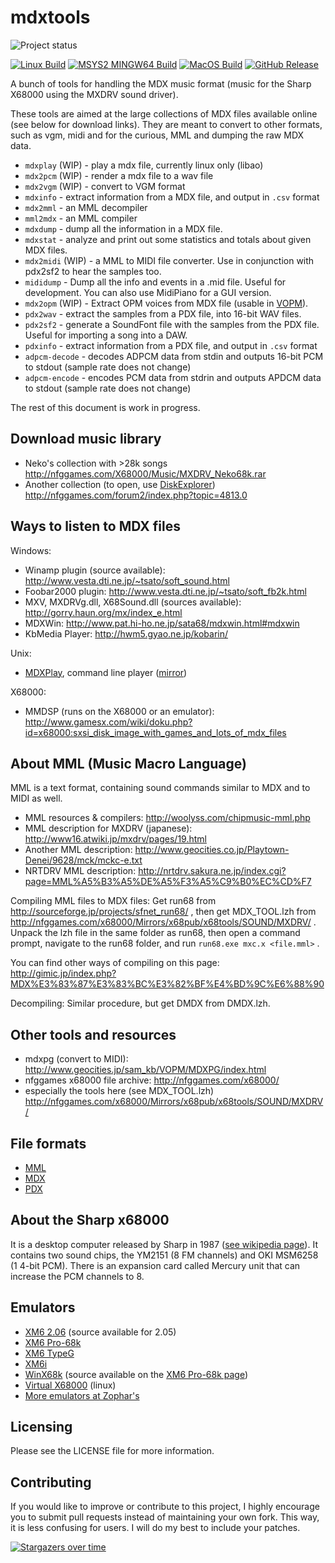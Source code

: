 mdxtools
========

![Project status](https://img.shields.io/badge/Project%20status-Beta-blue.svg)

[![Linux Build](https://github.com/vampirefrog/mdxtools/actions/workflows/linux.yml/badge.svg)](https://github.com/vampirefrog/mdxtools/actions/workflows/linux.yml) [![MSYS2 MINGW64 Build](https://github.com/vampirefrog/mdxtools/actions/workflows/msys2-mingw64.yml/badge.svg)](https://github.com/vampirefrog/mdxtools/actions/workflows/msys2-mingw64.yml) [![MacOS Build](https://github.com/vampirefrog/mdxtools/actions/workflows/macos.yml/badge.svg)](https://github.com/vampirefrog/mdxtools/actions/workflows/macos.yml) [![GitHub Release](https://img.shields.io/github/v/release/vampirefrog/mdxtools?label=Latest+Release)](https://github.com/vampirefrog/mdxtools/releases/latest)

A bunch of tools for handling the MDX music format (music for the Sharp X68000 using the MXDRV sound driver).

These tools are aimed at the large collections of MDX files available online (see below for download links). They are meant to convert to other formats, such as vgm, midi and for the curious, MML and dumping the raw MDX data.

* `mdxplay` (WIP) - play a mdx file, currently linux only (libao)
* `mdx2pcm` (WIP) - render a mdx file to a wav file
* `mdx2vgm` (WIP) - convert to VGM format
* `mdxinfo` - extract information from a MDX file, and output in `.csv` format
* `mdx2mml` - an MML decompiler
* `mml2mdx` - an MML compiler
* `mdxdump` - dump all the information in a MDX file.
* `mdxstat` - analyze and print out some statistics and totals about given MDX files.
* `mdx2midi` (WIP) - a MML to MIDI file converter. Use in conjunction with pdx2sf2 to hear the samples too.
* `mididump` - Dump all the info and events in a .mid file. Useful for development. You can also use MidiPiano for a GUI version.
* `mdx2opm` (WIP) - Extract OPM voices from MDX file (usable in [VOPM](http://www.geocities.jp/sam_kb/VOPM/)).
* `pdx2wav` - extract the samples from a PDX file, into 16-bit WAV files.
* `pdx2sf2` - generate a SoundFont file with the samples from the PDX file. Useful for importing a song into a DAW.
* `pdxinfo` - extract information from a PDX file, and output in `.csv` format
* `adpcm-decode` - decodes ADPCM data from stdin and outputs 16-bit PCM to stdout (sample rate does not change)
* `adpcm-encode` - encodes PCM data from stdrin and outputs APDCM data to stdout (sample rate does not change)

The rest of this document is work in progress.

Download music library
----------------------

* Neko's collection with >28k songs http://nfggames.com/X68000/Music/MXDRV_Neko68k.rar
* Another collection (to open, use [DiskExplorer](http://hp.vector.co.jp/authors/VA013937/editdisk/index_e.html)) http://nfggames.com/forum2/index.php?topic=4813.0

Ways to listen to MDX files
---------------------------

Windows:

* Winamp plugin (source available): http://www.vesta.dti.ne.jp/~tsato/soft_sound.html
* Foobar2000 plugin: http://www.vesta.dti.ne.jp/~tsato/soft_fb2k.html
* MXV, MXDRVg.dll, X68Sound.dll (sources available): http://gorry.haun.org/mx/index_e.html
* MDXWin: http://www.pat.hi-ho.ne.jp/sata68/mdxwin.html#mdxwin
* KbMedia Player: http://hwm5.gyao.ne.jp/kobarin/

Unix:

* [MDXPlay](http://homepage3.nifty.com/StudioBreeze/software/mdxplay-e.html), command line player ([mirror](http://vgmrips.net/mirror/mdxplay-20070206.tar.gz))

X68000:

* MMDSP (runs on the X68000 or an emulator): http://www.gamesx.com/wiki/doku.php?id=x68000:sxsi_disk_image_with_games_and_lots_of_mdx_files

About MML (Music Macro Language)
--------------------------------
MML is a text format, containing sound commands similar to MDX and to MIDI as well.

* MML resources & compilers: http://woolyss.com/chipmusic-mml.php
* MML description for MXDRV (japanese): http://www16.atwiki.jp/mxdrv/pages/19.html
* Another MML description: http://www.geocities.co.jp/Playtown-Denei/9628/mck/mckc-e.txt
* NRTDRV MML description: http://nrtdrv.sakura.ne.jp/index.cgi?page=MML%A5%B3%A5%DE%A5%F3%A5%C9%B0%EC%CD%F7

Compiling MML files to MDX files: Get run68 from http://sourceforge.jp/projects/sfnet_run68/ , then get MDX_TOOL.lzh from http://nfggames.com/x68000/Mirrors/x68pub/x68tools/SOUND/MXDRV/ . Unpack the lzh file in the same folder as run68, then open a command prompt, navigate to the run68 folder, and run `run68.exe mxc.x <file.mml>` .

You can find other ways of compiling on this page: http://gimic.jp/index.php?MDX%E3%83%87%E3%83%BC%E3%82%BF%E4%BD%9C%E6%88%90

Decompiling: Similar procedure, but get DMDX from DMDX.lzh.


Other tools and resources
-------------------------

* mdxpg (convert to MIDI): http://www.geocities.jp/sam_kb/VOPM/MDXPG/index.html
* nfggames x68000 file archive: http://nfggames.com/x68000/
* especially the tools here (see MDX_TOOL.lzh) http://nfggames.com/x68000/Mirrors/x68pub/x68tools/SOUND/MXDRV/

File formats
------------

* [MML](docs/MML.md)
* [MDX](docs/MDX.md)
* [PDX](docs/PDX.md)


About the Sharp x68000
----------------------

It is a desktop computer released by Sharp in 1987 ([see wikipedia page](http://en.wikipedia.org/wiki/Sharp_X68000)). It contains two sound chips, the YM2151 (8 FM channels) and OKI MSM6258 (1 4-bit PCM). There is an expansion card called Mercury unit that can increase the PCM channels to 8.

Emulators
---------

* [XM6 2.06](http://yohkai.no-ip.info/x680x0/XM6.htm) (source available for 2.05)
* [XM6 Pro-68k](http://mijet.eludevisibility.org/XM6%20Pro-68k/XM6%20Pro-68k.html)
* [XM6 TypeG](http://www.geocities.jp/kugimoto0715/xm6g_win32.html)
* [XM6i](http://xm6i.org/)
* [WinX68k](http://www.geocities.jp/winx68khighspeed/) (source available on the [XM6 Pro-68k page](http://mijet.eludevisibility.org/XM6%20Pro-68k/XM6%20Pro-68k.html))
* [Virtual X68000](http://www.vx68k.org/vx68k/) (linux)
* [More emulators at Zophar's](http://www.zophar.net/x68000.html)

Licensing
---------

Please see the LICENSE file for more information.

Contributing
------------

If you would like to improve or contribute to this project, I highly encourage you to submit pull requests instead of maintaining your own fork. This way, it is less confusing for users. I will do my best to include your patches.

[![Stargazers over time](https://starchart.cc/vampirefrog/mdxtools.svg?variant=adaptive)](https://starchart.cc/vampirefrog/mdxtools)
